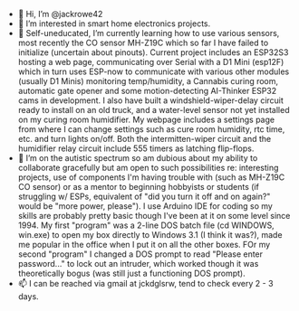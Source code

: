 - 👋 Hi, I’m @jackrowe42
- 👀 I’m interested in smart home electronics projects.
- 🌱 Self-uneducated, I’m currently learning how to use various sensors, most recently the CO sensor MH-Z19C which so far I have failed to initialize (uncertain about pinouts). Current project includes an ESP32S3 hosting a web page, communicating over Serial with a D1 Mini (esp12F) which in turn uses ESP-now to communicate with various other modules (usually D1 Minis) monitoring temp/humidity, a Cannabis curing room, automatic gate opener and some motion-detecting AI-Thinker ESP32 cams in development. I also have built a windshield-wiper-delay circuit ready to install on an old truck, and a water-level sensor not yet installed on my curing room humidifier. My webpage includes a settings page from where I can change settings such as cure room humidity, rtc time, etc. and turn lights on/off. Both the intermitten-wiper circuit and the humidifier relay circuit include 555 timers as latching flip-flops. 
- 💞️ I’m on the autistic spectrum so am dubious about my ability to collaborate gracefully but am open to such possibilities re: interesting projects, use of components I'm having trouble with (such as MH-Z19C CO sensor) or as a mentor to beginning hobbyists or students (if struggling w/ ESPs, equivalent of "did you turn it off and on again?" would be "more power, please"). I use Arduino IDE for coding so my skills are probably pretty basic though I've been at it on some level since 1994. My first "program" was a 2-line DOS batch file (cd WINDOWS, win.exe) to open my box directly to Windows 3.1 (I think it was?), made me popular in the office when I put it on all the other boxes. FOr my second "program" I changed a DOS prompt to read "Please enter password..."  to lock out an intruder, which worked though it was theoretically bogus (was still just a functioning DOS prompt). 
- 📫 I can be reached via gmail at jckdglsrw, tend to check every 2 - 3 days. 

<!---
jackrowe42/jackrowe42 is a ✨ special ✨ repository because its `README.md` (this file) appears on your GitHub profile.
You can click the Preview link to take a look at your changes.
--->
